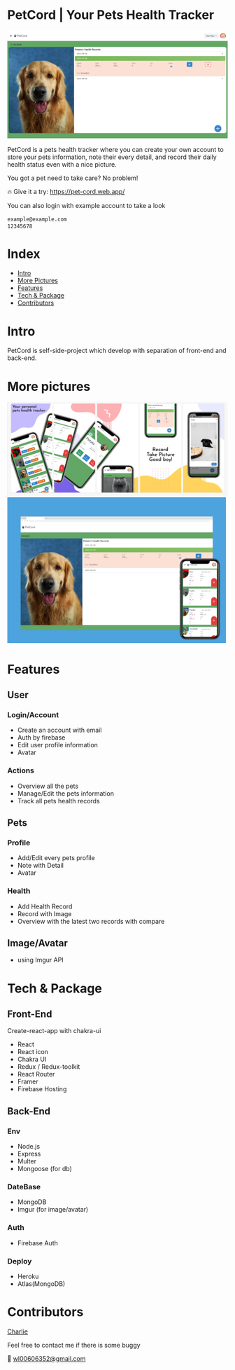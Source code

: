 # PetCord | Your Pets Health Tracker

<img src="./public/img/image8.png">

PetCord is a pets health tracker where you can create your own account to store your pets information, note their every detail, and record their daily health status even with a nice picture.

You got a pet need to take care? No problem!

:fire: Give it a try: https://pet-cord.web.app/

You can also login with example account to take a look

```
example@example.com
12345678
```

# Index

- [Intro](#Intro)
- [More Pictures](#more-pictures)
- [Features](#Features)
- [Tech & Package](#tech-&-package)
- [Contributors](#contributors)

# Intro

PetCord is self-side-project which develop with separation of front-end and back-end.

# More pictures

<img src="./public/img/image7.png" width="800">

<img src="./public/img/image6.png" width="500">

# Features

## User

### Login/Account

- Create an account with email
- Auth by firebase
- Edit user profile information
- Avatar

### Actions

- Overview all the pets
- Manage/Edit the pets information
- Track all pets health records

## Pets

### Profile

- Add/Edit every pets profile
- Note with Detail
- Avatar

### Health

- Add Health Record
- Record with Image
- Overview with the latest two records with compare

## Image/Avatar

- using Imgur API

# Tech & Package

## Front-End

Create-react-app with chakra-ui

- React
- React icon
- Chakra UI
- Redux / Redux-toolkit
- React Router
- Framer
- Firebase Hosting

## Back-End

### Env

- Node.js
- Express
- Multer
- Mongoose (for db)

### DateBase

- MongoDB
- Imgur (for image/avatar)

### Auth

- Firebase Auth

### Deploy

- Heroku
- Atlas(MongoDB)

# Contributors

[Charlie](https://github.com/wlcharlie/wlcharlie)

Feel free to contact me if there is some buggy

:email: wl00606352@gmail.com

